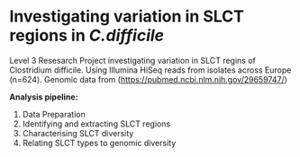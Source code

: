 # Investigating variation in SLCT regions in _C.difficile_
Level 3 Resesarch Project investigating variation in SLCT regins of Clostridium difficile.
Using Illumina HiSeq reads from isolates across Europe (n=624). Genomic data from (https://pubmed.ncbi.nlm.nih.gov/29659747/)

**Analysis pipeline:**
1. Data Preparation
2. Identifying and extracting SLCT regions
3. Characterising SLCT diversity
4. Relating SLCT types to genomic diversity


